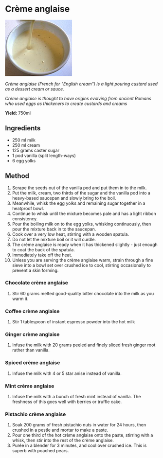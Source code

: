 # Crème anglaise

![Name](resources/creme-anglaise.png)

*Crème anglaise (French for "English cream") is a light pouring custard used as a dessert cream or sauce.*

*Crème anglaise is thought to have origins evolving from ancient Romans who used eggs as thickeners to create custards and creams*

**Yield:**  750ml

## Ingredients
- 250 ml milk
- 250 ml cream
- 125 grams caster sugar
- 1 pod vanilla (split length-ways)
- 6 egg yolks

## Method
1. Scrape the seeds out of the vanilla pod and put them in to the milk.
1. Put the milk, cream, two thirds of the sugar and the vanilla pod into a heavy-based saucepan and slowly bring to the boil.
1. Meanwhile, whisk the egg yolks and remaining sugar together in a heatproof bowl. 
1. Continue to whisk until the mixture becomes pale and has a light ribbon consistency.
1. Pour the boiling milk on to the egg yolks, whisking continuously, then pour the mixture back in to the saucepan.
1. Cook over a very low heat, stirring with a wooden spatula. 
1. Do not let the mixture boil or it will curdle.
1. The crème anglaise is ready when it has thickened slightly - just enough to coat the back of the spatula. 
1. Immediately take off the heat.
1. Unless you are serving the crème anglaise warm, strain through a fine sieve into a bowl set over crushed ice to cool, stirring occasionally to prevent a skin forming.

### Chocolate crème anglaise
1. Stir 60 grams melted good-quality bitter chocolate into the milk as you warm it.

### Coffee crème anglaise
1. Stir 1 tablespoon of instant espresso powder into the hot milk

### Ginger crème anglaise
1. Infuse the milk with 20 grams peeled and finely sliced fresh ginger root rather than vanilla.

### Spiced crème anglaise
1. Infuse the milk with 4 or 5 star anise instead of vanilla.

### Mint crème anglaise
1. Infuse the milk with a bunch of fresh mint instead of vanilla. The freshness of this goes well with berries or truffle cake.

### Pistachio crème anglaise
1. Soak 200 grams of fresh pistachio nuts in water for 24 hours, then crushed in a pestle and mortar to make a paste. 
1. Pour one third of the hot crème anglaise onto the paste, stirring with a whisk, then stir into the rest of the crème anglaise. 
1. Purée in a blender for 3 minutes, and cool over crushed ice. This is superb with poached pears.